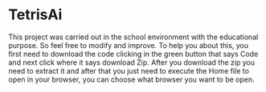 # TetrisAi
This project was carried out in the school environment with the educational purpose. So feel free to modify and improve.
To help you about this, you first need to download the code clicking in the green button that says Code and next click where it says download Zip.
After you download the zip you need to extract it and after that you just need to execute the Home file to open in your browser, you can choose what browser you want to be open.
